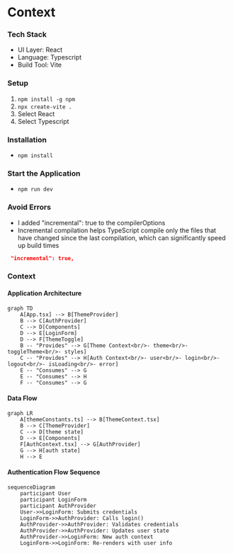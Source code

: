 # Context

### Tech Stack

- UI Layer: React
- Language: Typescript
- Build Tool: Vite

### Setup

1. `npm install -g npm`
2. `npx create-vite .`
3. Select React
4. Select Typescript

### Installation

- `npm install`

### Start the Application

- `npm run dev`

### Avoid Errors

- I added "incremental": true to the compilerOptions
- Incremental compilation helps TypeScript compile only the files that have changed since the last compilation, which can significantly speed up build times

```json tsconfig.app.json
 "incremental": true,
```

### Context

#### Application Architecture

```mermaid
graph TD
    A[App.tsx] --> B[ThemeProvider]
    B --> C[AuthProvider]
    C --> D[Components]
    D --> E[LoginForm]
    D --> F[ThemeToggle]
    B -- "Provides" --> G[Theme Context<br/>- theme<br/>- toggleTheme<br/>- styles]
    C -- "Provides" --> H[Auth Context<br/>- user<br/>- login<br/>- logout<br/>- isLoading<br/>- error]
    E -- "Consumes" --> G
    E -- "Consumes" --> H
    F -- "Consumes" --> G
```

#### Data Flow

```mermaid
graph LR
    A[themeConstants.ts] --> B[ThemeContext.tsx]
    B --> C[ThemeProvider]
    C --> D[theme state]
    D --> E[Components]
    F[AuthContext.tsx] --> G[AuthProvider]
    G --> H[auth state]
    H --> E
```

#### Authentication Flow Sequence

```mermaid
sequenceDiagram
    participant User
    participant LoginForm
    participant AuthProvider
    User->>LoginForm: Submits credentials
    LoginForm->>AuthProvider: Calls login()
    AuthProvider->>AuthProvider: Validates credentials
    AuthProvider->>AuthProvider: Updates user state
    AuthProvider->>LoginForm: New auth context
    LoginForm->>LoginForm: Re-renders with user info
```
